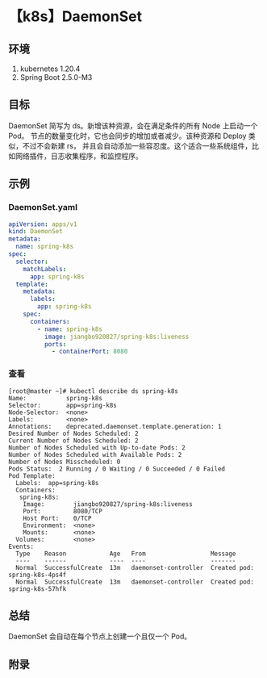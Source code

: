 # 【k8s】DaemonSet

## 环境

1. kubernetes 1.20.4
2. Spring Boot 2.5.0-M3

## 目标

DaemonSet 简写为 ds。新增该种资源，会在满足条件的所有 Node 上启动一个 Pod。
节点的数量变化时，它也会同步的增加或者减少。该种资源和 Deploy 类似，不过不会新建 rs，
并且会自动添加一些容忍度。这个适合一些系统组件，比如网络插件，日志收集程序，和监控程序。

## 示例

### DaemonSet.yaml

```yaml
apiVersion: apps/v1
kind: DaemonSet
metadata:
  name: spring-k8s
spec:
  selector:
    matchLabels:
      app: spring-k8s
  template:
    metadata:
      labels:
        app: spring-k8s
    spec:
      containers:
        - name: spring-k8s
          image: jiangbo920827/spring-k8s:liveness
          ports:
            - containerPort: 8080
```

### 查看

```
[root@master ~]# kubectl describe ds spring-k8s
Name:           spring-k8s
Selector:       app=spring-k8s
Node-Selector:  <none>
Labels:         <none>
Annotations:    deprecated.daemonset.template.generation: 1
Desired Number of Nodes Scheduled: 2
Current Number of Nodes Scheduled: 2
Number of Nodes Scheduled with Up-to-date Pods: 2
Number of Nodes Scheduled with Available Pods: 2
Number of Nodes Misscheduled: 0
Pods Status:  2 Running / 0 Waiting / 0 Succeeded / 0 Failed
Pod Template:
  Labels:  app=spring-k8s
  Containers:
   spring-k8s:
    Image:        jiangbo920827/spring-k8s:liveness
    Port:         8080/TCP
    Host Port:    0/TCP
    Environment:  <none>
    Mounts:       <none>
  Volumes:        <none>
Events:
  Type    Reason            Age   From                  Message
  ----    ------            ----  ----                  -------
  Normal  SuccessfulCreate  13m   daemonset-controller  Created pod: spring-k8s-4ps4f
  Normal  SuccessfulCreate  13m   daemonset-controller  Created pod: spring-k8s-57hfk
```

## 总结

DaemonSet 会自动在每个节点上创建一个且仅一个 Pod。

## 附录
